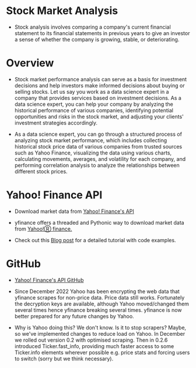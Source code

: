# Stock Market Analysis

- Stock analysis involves comparing a company's current financial statement to its financial statements in previous years to give an investor a sense of whether the company is growing, stable, or deteriorating.

# Overview

- Stock market performance analysis can serve as a basis for investment decisions and help investors make informed decisions about buying or selling stocks. Let us say you work as a data science expert in a company that provides services based on investment decisions. As a data science expert, you can help your company by analyzing the historical performance of various companies, identifying potential opportunities and risks in the stock market, and adjusting your clients' investment strategies accordingly.

- As a data science expert, you can go through a structured process of analyzing stock market performance, which includes collecting historical stock price data of various companies from trusted sources such as Yahoo Finance, visualizing the data using various charts, calculating movements, averages, and volatility for each company, and performing correlation analysis to analyze the relationships between different stock prices.

# Yahoo! Finance API

- Download market data from [Yahoo! Finance's API](https://pypi.org/project/yfinance/)

- yfinance offers a threaded and Pythonic way to download market data from [Yahoo!Ⓡ finance.](https://finance.yahoo.com/)

- Check out this [Blog post](https://aroussi.com/#post/python-yahoo-finance) for a detailed tutorial with code examples.

# GitHub

- [Yahoo! Finance's API GitHub](https://github.com/ranaroussi/yfinance)

- Since December 2022 Yahoo has been encrypting the web data that yfinance scrapes for non-price data. Price data still works. Fortunately the decryption keys are available, although Yahoo moved/changed them several times hence yfinance breaking several times. yfinance is now better prepared for any future changes by Yahoo.

- Why is Yahoo doing this? We don't know. Is it to stop scrapers? Maybe, so we've implemented changes to reduce load on Yahoo. In December we rolled out version 0.2 with optimised scraping. Then in 0.2.6 introduced Ticker.fast_info, providing much faster access to some Ticker.info elements wherever possible e.g. price stats and forcing users to switch (sorry but we think necessary).
